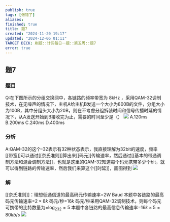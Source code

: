 ```yaml
---
publish: true
tags: [做错了]
aliases: 
finished: true
title: 题7
created: "2024-11-20 19:17"
updated: "2024-12-06 01:11"
TARGET DECK: 刷题::计网每日一题::第五周::题7
error: true
---
```

## 题7
### 题目
Q:在下图所示的分组交换网中，各链路的频率带宽为 $8\mathrm{kHz}$ ，采用QAM-32调制技术，在无噪声的情况下，主机A给主机B发送一个大小为800B的文件，分组大小为100B，其中分组头大小为20B，则在不考虑分组拆装时间和信号传播时延的情况下，从A发送开始到B接收完为止，需要的时间至少是（）
![](https://img.hwenyi.live/202411211059447.webp)
A.120ms 
B.200ms 
C.240ms 
D.400ms
### 分析
A:QAM-32的这个-32表示有32种状态表示，我直接理解为32bit的速度，频率[[带宽]]可以通过[[奈氏准则]]算出来[[码元]]传输速率，然后通过[[基本的带通调制方法和混合调制方法]]，也就是这里的QAM-32知道每个码元携带多少个bit，就可以得到链路的传输速率，然后我们来算这个[[时延]]，画图得到
![](https://img.hwenyi.live/202412011913062.webp)
### 解
[[奈氏准则]]：理想低通信道的最高码元传输速率=$2W$ Baud 本题中各链路的最高码元传输速率=$2\times8k$ 码元/秒=$16k$ 码元/秒采用QAM-32调制技术，则每个码元可携带的比特数量为=$\log_232=5$
本题中各链路的最高信息传输速率=$16k\times5=80kb/s$
![](https://img.hwenyi.live/202411221736228.webp)
